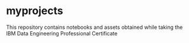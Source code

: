 # myprojects

This repository contains notebooks and assets obtained while taking the IBM Data Engineering Professional Certificate
